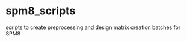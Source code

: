 spm8_scripts
============

scripts to create preprocessing and design matrix creation batches for SPM8